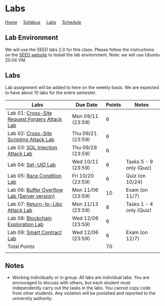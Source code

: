 # Labs

[Home](./index.md) &nbsp;&nbsp;&nbsp; [Syllabus](./syllabus.md)  &nbsp;&nbsp;&nbsp; [Labs](./labs.md) &nbsp;&nbsp;&nbsp; [Schedule](./schedule.md)

## Lab Environment

We will use the SEED labs 2.0 for this class. Please follow the instructions
on the [SEED website](https://seedsecuritylabs.org/labsetup.html) to install
the lab environment. Note: we will use Ubuntu 20.04 VM.

## Labs

Lab assignment will be added to here on the weekly basis. We are expected to have 
about 10 labs for the entire semester. 


| Labs   | Due Date | Points | Notes |
| ---    | ---      | ---    | ---   |
| Lab 01: [Cross-Site Request Forgery Attack Lab](https://seedsecuritylabs.org/Labs_20.04/Web/Web_CSRF_Elgg/) | Mon 09/11 (23:59) | 6 |
| Lab 02: [Cross-Site Scripting Attack Lab](https://seedsecuritylabs.org/Labs_20.04/Web/Web_XSS_Elgg/) | Thu 09/21 (23:59) | 6 |
| Lab 03: [SQL Injection Attack Lab](https://seedsecuritylabs.org/Labs_20.04/Web/Web_SQL_Injection/) | Thu 09/28 (23:59) | 6 |
| Lab 04: [Set-UID Lab](https://seedsecuritylabs.org/Labs_20.04/Software/Environment_Variable_and_SetUID/) | Wed 10/11 (23:59) | 6 | Tasks 5 - 9 only (Quiz)
| Lab 05: [Race Condition Lab](https://seedsecuritylabs.org/Labs_20.04/Software/Race_Condition/) | Fri 10/20 (23:59)  | 6  | Quiz (on 10/24) 
| Lab 06: [Buffer Overflow Lab (Server version)](https://seedsecuritylabs.org/Labs_20.04/Software/Buffer_Overflow_Server/) | Mon 11/06 (23:59) | 10 | Exam (on 11/7)
| Lab 07: [Return-to-Libc Attack Lab](https://seedsecuritylabs.org/Labs_20.04/Software/Return_to_Libc/) | Mon 11/13 (23:59)| 8 | Tasks 1 - 4 only (Quiz)
| Lab 08: [Blockchain Exploration Lab](https://seedsecuritylabs.org/Labs_20.04/Blockchain/Blockchain_Exploration/) | Wed 12/06 (23:59) |  6 |
| Lab 09: [Smart Contract Lab](https://seedsecuritylabs.org/Labs_20.04/Blockchain/Smart_Contract/) | Wed 12/06 (23:59) | 6  | Exam (on 12/7)
| Total Points |   | 70 |
|  |   ||

## Notes

 - Working individually or in group: All labs are individual labs. You are 
   encouraged to discuss with others, but each student must independently
   carry out the tasks in the labs. You cannot copy code from other students.
   Any violation will be punished and reported to the university authority.



